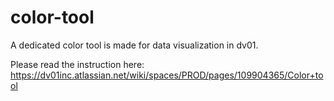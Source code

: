 # color-tool
A dedicated color tool is made for data visualization in dv01. 

Please read the instruction here: https://dv01inc.atlassian.net/wiki/spaces/PROD/pages/109904365/Color+tool
